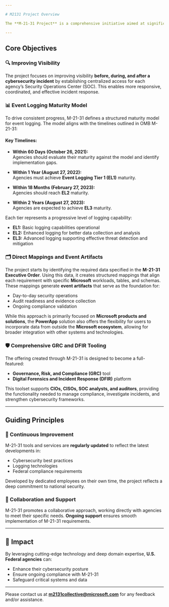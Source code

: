 ```yaml
---

# M2131 Project Overview

The **M-21-31 Project** is a comprehensive initiative aimed at significantly enhancing the cybersecurity capabilities of U.S. Federal agencies. Aligned with **Executive Order 14028**, the project addresses the urgent need for improved cybersecurity practices and compliance across the federal landscape.

---
```


## Core Objectives

### 🔍 Improving Visibility
The project focuses on improving visibility **before, during, and after a cybersecurity incident** by establishing centralized access for each agency’s Security Operations Center (SOC). This enables more responsive, coordinated, and effective incident response.

### 📊 Event Logging Maturity Model
To drive consistent progress, M-21-31 defines a structured maturity model for event logging. The model aligns with the timelines outlined in OMB M-21-31:

#### Key Timelines:

- **Within 60 Days (October 26, 2021):**  
  Agencies should evaluate their maturity against the model and identify implementation gaps.

- **Within 1 Year (August 27, 2022):**  
  Agencies must achieve **Event Logging Tier 1 (EL1)** maturity.

- **Within 18 Months (February 27, 2023):**  
  Agencies should reach **EL2** maturity.

- **Within 2 Years (August 27, 2023):**  
  Agencies are expected to achieve **EL3** maturity.

Each tier represents a progressive level of logging capability:

- **EL1:** Basic logging capabilities operational  
- **EL2:** Enhanced logging for better data collection and analysis  
- **EL3:** Advanced logging supporting effective threat detection and mitigation

### 🗂️ Direct Mappings and Event Artifacts  
The project starts by identifying the required data specified in the **M-21-31 Executive Order**. Using this data, it creates structured mappings that align each requirement with specific **Microsoft** workloads, tables, and schemas. These mappings generate **event artifacts** that serve as the foundation for:

- Day-to-day security operations  
- Audit readiness and evidence collection  
- Ongoing compliance validation

While this approach is primarily focused on **Microsoft products and solutions**, the **PowerApp** solution also offers the flexibility for users to incorporate data from outside the **Microsoft ecosystem**, allowing for broader integration with other systems and technologies.

### 🛡️ Comprehensive GRC and DFIR Tooling
The offering created through M-21-31 is designed to become a full-featured:

- **Governance, Risk, and Compliance (GRC)** tool  
- **Digital Forensics and Incident Response (DFIR)** platform

This toolset supports **CIOs, CISOs, SOC analysts, and auditors**, providing the functionality needed to manage compliance, investigate incidents, and strengthen cybersecurity frameworks.

---

## Guiding Principles

### 🔄 Continuous Improvement
M-21-31 tools and services are **regularly updated** to reflect the latest developments in:

- Cybersecurity best practices  
- Logging technologies  
- Federal compliance requirements

Developed by dedicated employees on their own time, the project reflects a deep commitment to national security.

### 🤝 Collaboration and Support
M-21-31 promotes a collaborative approach, working directly with agencies to meet their specific needs. **Ongoing support** ensures smooth implementation of M-21-31 requirements.

---

## 🚀 Impact

By leveraging cutting-edge technology and deep domain expertise, **U.S. Federal agencies** can:

- Enhance their cybersecurity posture  
- Ensure ongoing compliance with M-21-31  
- Safeguard critical systems and data  

---

Please contact us at **m2131collective@microsoft.com** for any feedback and/or assistance.
